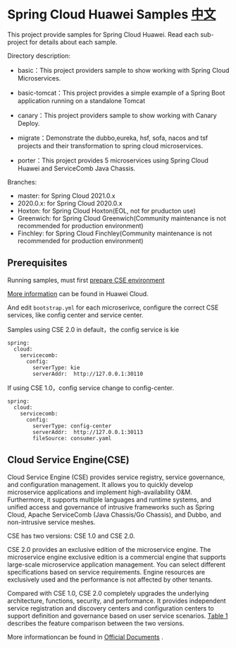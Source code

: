 # Spring Cloud Huawei Samples [中文](README_CN.md) 

This project provide samples for Spring Cloud Huawei. Read each sub-project for details about each sample. 

Directory description:

- basic：This project providers sample to show working with Spring Cloud Microservices. 
  
- basic-tomcat：This project provides a simple example of a Spring Boot application running on a standalone Tomcat

- canary：This project providers sample to show working with Canary Deploy. 

- migrate：Demonstrate the dubbo,eureka, hsf, sofa, nacos and tsf projects and their transformation to spring cloud microservices.

- porter：This project provides 5 microservices using Spring Cloud Huawei and ServiceComb Java Chassis. 

 
Branches:

* master: for Spring Cloud 2021.0.x
* 2020.0.x: for Spring Cloud 2020.0.x
* Hoxton: for Spring Cloud Hoxton(EOL, not for pruducton use)
* Greenwich: for Spring Cloud Greenwich(Community maintenance is not recommended for production environment)
* Finchley: for Spring Cloud Finchley(Community maintenance is not recommended for production environment)
                                     

## Prerequisites

Running samples, must first [prepare CSE environment](/CSE-ENV.md)

[More information](https://support.huaweicloud.com/devg-cse/cse_devg_0006.html) can be found in Huawei Cloud. 

And edit `bootstrap.yml` for each microserivce, configure the correct CSE services, like config center and service center.

Samples using CSE 2.0 in default，the config service is kie

```
spring:
  cloud:
    servicecomb:
      config:
        serverType: kie
        serverAddr:  http://127.0.0.1:30110
```
If using CSE 1.0，config service change to  config-center. 

```
spring:
  cloud:
    servicecomb:
      config:
        serverType: config-center
        serverAddr:  http://127.0.0.1:30113
        fileSource: consumer.yaml
```


## Cloud Service Engine(CSE)

Cloud Service Engine (CSE) provides service registry, service governance, and configuration management. It allows you to quickly develop microservice applications and implement high-availability O&M. Furthermore, it supports multiple languages and runtime systems, and unified access and governance of intrusive frameworks such as Spring Cloud, Apache ServiceComb (Java Chassis/Go Chassis), and Dubbo, and non-intrusive service meshes. 

CSE has two versions: CSE 1.0 and CSE 2.0.

CSE 2.0 provides an exclusive edition of the microservice engine. The microservice engine exclusive edition is a commercial engine that supports large-scale microservice application management. You can select different specifications based on service requirements. Engine resources are exclusively used and the performance is not affected by other tenants.

Compared with CSE 1.0, CSE 2.0 completely upgrades the underlying architecture, functions, security, and performance. It provides independent service registration and discovery centers and configuration centers to support definition and governance based on user service scenarios. [Table 1](https://support.huaweicloud.com/productdesc-cse/cse_productdesc_0001.html#cse_productdesc_0001__table88531734172219) describes the feature comparison between the two versions.

More informationcan be found in [Official Documents](https://support.huaweicloud.com/cse/index.html)  .
